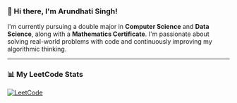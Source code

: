 ### 👋 Hi there, I'm Arundhati Singh!

I'm currently pursuing a double major in **Computer Science** and **Data Science**, along with a **Mathematics Certificate**. I'm passionate about solving real-world problems with code and continuously improving my algorithmic thinking.


---



### 📊 My LeetCode Stats

[![LeetCode](https://img.shields.io/badge/LeetCode-lolly__171003-orange)](https://leetcode.com/lolly_171003)  
